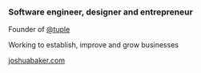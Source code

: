 ### Software engineer, designer and entrepreneur

Founder of [@tuple](https://www.tuple.co/)

Working to establish, improve and grow businesses

[joshuabaker.com](https://www.joshuabaker.com/)

<!--
**joshuabaker/joshuabaker** is a ✨ _special_ ✨ repository because its `README.md` (this file) appears on your GitHub profile.

Here are some ideas to get you started:

- 🔭 I’m currently working on ...
- 🌱 I’m currently learning ...
- 👯 I’m looking to collaborate on ...
- 🤔 I’m looking for help with ...
- 💬 Ask me about ...
- 📫 How to reach me: ...
- 😄 Pronouns: ...
- ⚡ Fun fact: ...
-->
